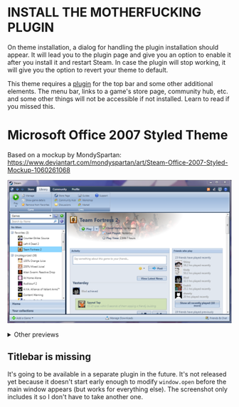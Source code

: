 # **INSTALL THE MOTHERFUCKING PLUGIN**

On theme installation, a dialog for handling the plugin installation should appear. It will lead you to the plugin page and give you an option to enable it after you install it and restart Steam. In case the plugin will stop working, it will give you the option to revert your theme to default.

This theme requires a [plugin](https://steambrew.app/plugin?id=dc691b7d877b) for the top bar and some other additional elements. The menu bar, links to a game's store page, community hub, etc. and some other things will not be accessible if not installed. Learn to read if you missed this.

# Microsoft Office 2007 Styled Theme

Based on a mockup by MondySpartan: https://www.deviantart.com/mondyspartan/art/Steam-Office-2007-Styled-Mockup-1060261068

![Preview](./assets/preview/main-window.png)

<details>

<summary>Other previews</summary>

![Context menu](assets/preview/context-menu.png)
![Settings dialog](assets/preview/settings.png)
![Server browser dialog](assets/preview/server-browser.png)
![Game info dialog](assets/preview/game-info.png)

</details>

## Titlebar is missing

It's going to be available in a separate plugin in the future. It's not released yet because it doesn't start early enough to modify `window.open` before the main window appears (but works for everything else). The screenshot only includes it so I don't have to take another one.
